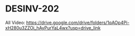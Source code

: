 # DESINV-202
All Video: https://drive.google.com/drive/folders/1qAOp4Pi-xH280u3ZZOi_hAyPurYaL4wx?usp=drive_link
